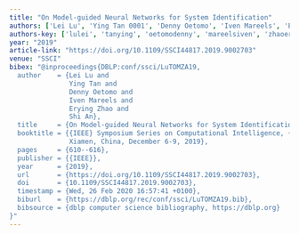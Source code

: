 ```yaml
---
title: "On Model-guided Neural Networks for System Identification"
authors: ['Lei Lu', 'Ying Tan 0001', 'Denny Oetomo', 'Iven Mareels', 'Erying Zhao', 'Shi An']
authors-key: ['lulei', 'tanying', 'oetomodenny', 'mareelsiven', 'zhaoerying', 'anshi']
year: "2019"
article-link: "https://doi.org/10.1109/SSCI44817.2019.9002703"
venue: "SSCI"
bibex: "@inproceedings{DBLP:conf/ssci/LuTOMZA19,
  author    = {Lei Lu and
               Ying Tan and
               Denny Oetomo and
               Iven Mareels and
               Erying Zhao and
               Shi An},
  title     = {On Model-guided Neural Networks for System Identification},
  booktitle = {{IEEE} Symposium Series on Computational Intelligence, {SSCI} 2019,
               Xiamen, China, December 6-9, 2019},
  pages     = {610--616},
  publisher = {{IEEE}},
  year      = {2019},
  url       = {https://doi.org/10.1109/SSCI44817.2019.9002703},
  doi       = {10.1109/SSCI44817.2019.9002703},
  timestamp = {Wed, 26 Feb 2020 16:57:41 +0100},
  biburl    = {https://dblp.org/rec/conf/ssci/LuTOMZA19.bib},
  bibsource = {dblp computer science bibliography, https://dblp.org}
}"
---
```

